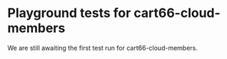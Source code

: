 # Playground tests for cart66-cloud-members
We are still awaiting the first test run for cart66-cloud-members.
